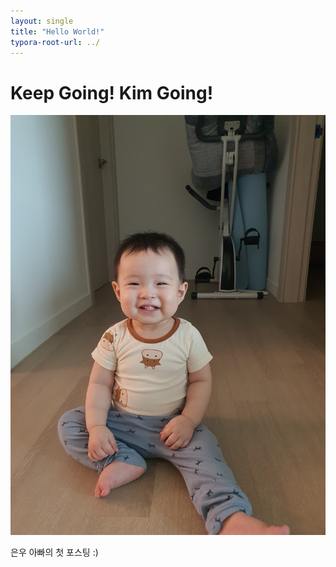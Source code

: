```yaml
---
layout: single
title: "Hello World!"
typora-root-url: ../
---
```


# Keep Going! Kim Going!

![KakaoTalk_20240609_214029402](/_images/2024-06-09-first/KakaoTalk_20240609_214029402.jpg)

은우 아빠의 첫 포스팅 :)
